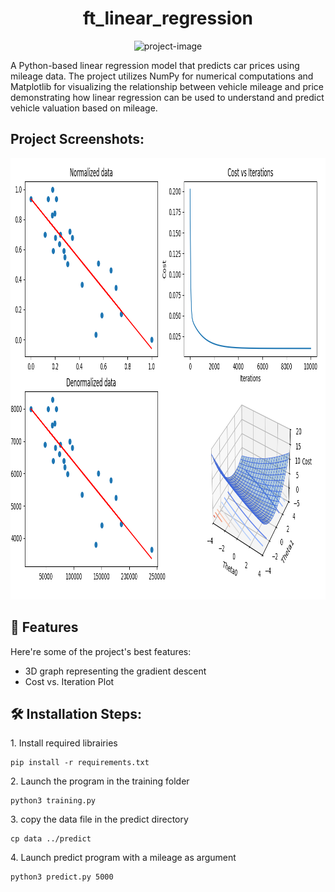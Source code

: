 <h1 align="center" id="title">ft_linear_regression</h1>

<p align="center"><img src="https://socialify.git.ci/Ezuker/ft_linear_regression/image?language=1&amp;logo=https%3A%2F%2Fmiro.medium.com%2Fv2%2Fresize%3Afit%3A713%2F1*-mdZLzIOhS1Euux-tLwVIg.png&amp;name=1&amp;owner=1&amp;theme=Light" alt="project-image"></p>

<p id="description">A Python-based linear regression model that predicts car prices using mileage data. The project utilizes NumPy for numerical computations and Matplotlib for visualizing the relationship between vehicle mileage and price demonstrating how linear regression can be used to understand and predict vehicle valuation based on mileage.</p>

<h2>Project Screenshots:</h2>

<img src="/img/screen_project.png" alt="project-screenshot" width="1004" height="706/">

  
  
<h2>🧐 Features</h2>

Here're some of the project's best features:

*   3D graph representing the gradient descent
*   Cost vs. Iteration Plot

<h2>🛠️ Installation Steps:</h2>

<p>1. Install required librairies</p>

```
pip install -r requirements.txt
```

<p>2. Launch the program in the training folder</p>

```
python3 training.py
```

<p>3. copy the data file in the predict directory</p>

```
cp data ../predict
```

<p>4. Launch predict program with a mileage as argument</p>

```
python3 predict.py 5000
```
